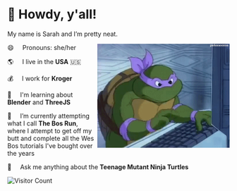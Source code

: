 # 🤠 Howdy, y'all!

My name is Sarah and I’m pretty neat.

<img src='https://github.com/zarahzachz/zarahzachz/blob/master/donnie.gif' alt='Donatello from Teenage Mutant Ninja Turtles types wildly on 90s desktop computer' width='300px' align='right'/>

😄 &nbsp;&nbsp;&nbsp; Pronouns: she/her

🌎 &nbsp;&nbsp;&nbsp; I live in the **USA** 🇺🇸

💰 &nbsp;&nbsp;&nbsp; I work for **Kroger**

🌱 &nbsp;&nbsp;&nbsp; I'm learning about **Blender** and **ThreeJS**

🔭 &nbsp;&nbsp;&nbsp; I’m currently attempting what I call **The Bos Run**, where I attempt to get off my butt and complete all the Wes Bos tutorials I've bought over the years

💬 &nbsp;&nbsp;&nbsp; Ask me anything about the **Teenage Mutant Ninja Turtles** 

![Visitor Count](https://profile-counter.glitch.me/zarahzachz/count.svg)

